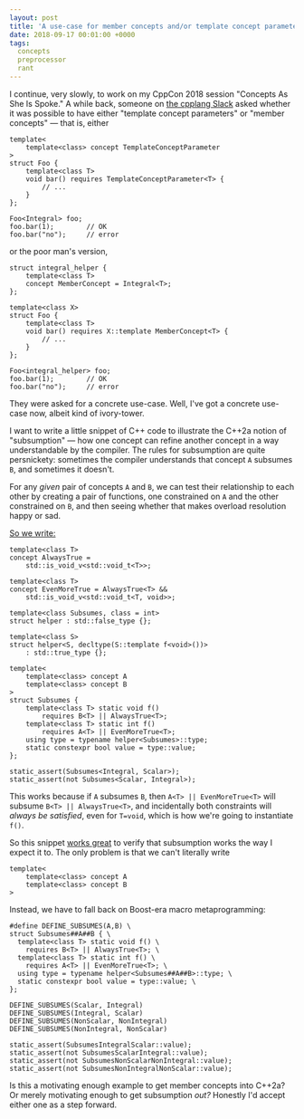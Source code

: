 ```yaml
---
layout: post
title: 'A use-case for member concepts and/or template concept parameters'
date: 2018-09-17 00:01:00 +0000
tags:
  concepts
  preprocessor
  rant
---
```


I continue, very slowly, to work on my CppCon 2018 session "Concepts As She Is Spoke."
A while back, someone on [the cpplang Slack](https://cppalliance.org/slack/)
asked whether it was possible to have either "template concept parameters" or
"member concepts" — that is, either

    template<
        template<class> concept TemplateConceptParameter
    >
    struct Foo {
        template<class T>
        void bar() requires TemplateConceptParameter<T> {
            // ...
        }
    };

    Foo<Integral> foo;
    foo.bar(1);        // OK
    foo.bar("no");     // error

or the poor man's version,

    struct integral_helper {
        template<class T>
        concept MemberConcept = Integral<T>;
    };

    template<class X>
    struct Foo {
        template<class T>
        void bar() requires X::template MemberConcept<T> {
            // ...
        }
    };

    Foo<integral_helper> foo;
    foo.bar(1);        // OK
    foo.bar("no");     // error

They were asked for a concrete use-case. Well, I've got a concrete use-case now,
albeit kind of ivory-tower.

I want to write a little snippet of C++ code to illustrate the C++2a notion of "subsumption" —
how one concept can refine another concept in a way understandable by the compiler.
The rules for subsumption are quite persnickety: sometimes the compiler understands
that concept `A` subsumes `B`, and sometimes it doesn't.

For any *given* pair of concepts `A` and `B`, we can test their relationship to each
other by creating a pair of functions, one constrained on `A` and the other constrained
on `B`, and then seeing whether that makes overload resolution happy or sad.

[So we write:](https://godbolt.org/z/wgHfIh)

    template<class T>
    concept AlwaysTrue =
        std::is_void_v<std::void_t<T>>;

    template<class T>
    concept EvenMoreTrue = AlwaysTrue<T> &&
        std::is_void_v<std::void_t<T, void>>;

    template<class Subsumes, class = int>
    struct helper : std::false_type {};

    template<class S>
    struct helper<S, decltype(S::template f<void>())>
        : std::true_type {};

    template<
        template<class> concept A
        template<class> concept B
    >
    struct Subsumes {
        template<class T> static void f()
            requires B<T> || AlwaysTrue<T>;
        template<class T> static int f()
            requires A<T> || EvenMoreTrue<T>;
        using type = typename helper<Subsumes>::type;
        static constexpr bool value = type::value;
    };

    static_assert(Subsumes<Integral, Scalar>);
    static_assert(not Subsumes<Scalar, Integral>);

This works because if `A` subsumes `B`, then `A<T> || EvenMoreTrue<T>` will subsume `B<T> || AlwaysTrue<T>`,
and incidentally both constraints will *always be satisfied*, even for `T=void`, which is how we're going
to instantiate `f()`.

So this snippet [works great](https://godbolt.org/z/wgHfIh) to verify that subsumption works the way I expect it to.
The only problem is that we can't literally write

    template<
        template<class> concept A
        template<class> concept B
    >

Instead, we have to fall back on Boost-era macro metaprogramming:

    #define DEFINE_SUBSUMES(A,B) \
    struct Subsumes##A##B { \
      template<class T> static void f() \
        requires B<T> || AlwaysTrue<T>; \
      template<class T> static int f() \
        requires A<T> || EvenMoreTrue<T>; \
      using type = typename helper<Subsumes##A##B>::type; \
      static constexpr bool value = type::value; \
    };

    DEFINE_SUBSUMES(Scalar, Integral)
    DEFINE_SUBSUMES(Integral, Scalar)
    DEFINE_SUBSUMES(NonScalar, NonIntegral)
    DEFINE_SUBSUMES(NonIntegral, NonScalar)

    static_assert(SubsumesIntegralScalar::value);
    static_assert(not SubsumesScalarIntegral::value);
    static_assert(not SubsumesNonScalarNonIntegral::value);
    static_assert(not SubsumesNonIntegralNonScalar::value);

Is this a motivating enough example to get member concepts into C++2a?
Or merely motivating enough to get subsumption *out?*
Honestly I'd accept either one as a step forward.
